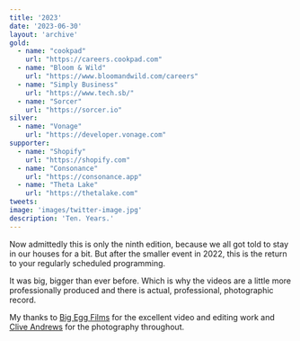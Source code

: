 ```yaml
---
title: '2023'
date: '2023-06-30'
layout: 'archive'
gold:
  - name: "cookpad"
    url: "https://careers.cookpad.com"
  - name: "Bloom & Wild"
    url: "https://www.bloomandwild.com/careers"
  - name: "Simply Business"
    url: "https://www.tech.sb/"
  - name: "Sorcer"
    url: "https://sorcer.io"
silver:
  - name: "Vonage"
    url: "https://developer.vonage.com"
supporter:
  - name: "Shopify"
    url: "https://shopify.com"
  - name: "Consonance"
    url: "https://consonance.app"
  - name: "Theta Lake"
    url: "https://thetalake.com"
tweets:
image: 'images/twitter-image.jpg'
description: 'Ten. Years.'
---
```


Now admittedly this is only the ninth edition, because we all got told to stay in our houses for a bit. But after the smaller event in 2022, this is the return to your regularly scheduled programming.

It was big, bigger than ever before. Which is why the videos are a little more professionally produced and there is actual, professional, photographic record.

My thanks to [Big Egg Films](https://bigeggfilms.com) for the excellent video and editing work and [Clive Andrews](https://cliveandrews.com) for the photography throughout.